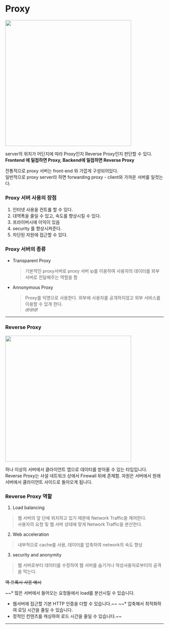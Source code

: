 # Proxy

<img src="https://img1.daumcdn.net/thumb/R1280x0/?scode=mtistory2&fname=http%3A%2F%2Fcfile4.uf.tistory.com%2Fimage%2F99A33F365C420BF01267C6" width="400"/>

server의 위치가 어딘지에 따라 Proxy인지 Reverse Proxy인지 판단할 수 있다. <br>
<strong>Frontend 에 밀접하면 Proxy, Backend에 밀접하면 Reverse Proxy </strong>

전통적으로 proxy 서버는 front-end 와 가깝게 구성되어있다.<br>
일반적으로 proxy server라 하면 forwarding proxy - client와 가까운 서버를 일컷는다.

### Proxy 서버 사용의 장점
1. 인터넷 사용을 컨트롤 할 수 있다.
2. 대역폭을 줄일 수 있고, 속도를 향상시킬 수 있다.
3. 프라이버시에 이익이 있음
4. security 를 향상시켜준다.
5. 차단된 자원에 접근할 수 있다.

### Proxy 서버의 종류
* Transparent Proxy
  > 기본적인 proxy서버로 proxy 서버 ip를 이용하여 사용자의 데이터를 외부 서버로 전달해주는 역할을 함
* Annonymous Proxy
  > Proxy를 익명으로 사용한다. 외부에 사용자를 공개하지않고 외부 서비스를 이용할 수 있게 한다.<br>
dfdfdf

-------

### Reverse Proxy
<img src="https://img1.daumcdn.net/thumb/R1280x0/?scode=mtistory2&fname=http%3A%2F%2Fcfile26.uf.tistory.com%2Fimage%2F995E59495C42AAF022C685" width="400"/>

하나 이상의 서버에서 클라이언트 앱으로 데이터를 받아올 수 있는 타입입니다.<br>
Reverse Proxy는 사설 네트워크 상에서 Firewall 뒤에 존재함.
자원은 서버에서 원래 서버에서 클라이언트 사이드로 돌아오게 됩니다.

### Reverse Proxy 역할

1. Load balancing
  > 웹 서버의 앞 단에 위치하고 있기 때문에 Network Traffic을 제어한다. <br>
  사용자의 요청 및 웹 서버 상테에 맞게 Network Traffic을 분산한다.
2. Web acceleration
  > 내부적으로 cache를 사용, 데이터를 압축하여 network의 속도 향상
3. security and anonymity
  > 웹 서버로부터 데이터를 수정하여 웹 서버를 숨기거나 악성사용자로부터의 공격을 막는다.


~~역 프록시 사용 예시~~

~~* 많은 서버에서 들어오는 요청들에서 load를 분산시킬 수 있습니다. 
* 웹서버에 접근할 기본 HTTP 인증을 더할 수 있습니다.~~
~~* 압축해서 최적화하여 로딩 시간을 줄일 수 있습니다.
* 정적인 컨텐츠를 캐싱하여 로드 시간을 줄일 수 있습니다.~~

--------

